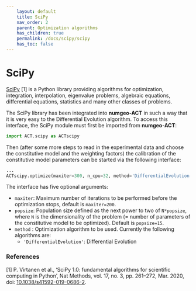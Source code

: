 ```yaml
---
    layout: default
    title: SciPy
    nav_order: 2
    parent: Optimization algorithms
    has_children: true
    permalink: /docs/scipy/scipy
    has_toc: false
---
```

# SciPy

[SciPy](https://scipy.org/) [1] is a Python library providing algorithms for optimization, integration, interpolation, eigenvalue problems, algebraic equations, differential equations, statistics and many other classes of problems.

The SciPy library has been integrated into **numgeo-ACT** in such a way that it is very easy to the Differential Evolution algorithm. To access this interface, the SciPy module must first be imported from **numgeo-ACT**:

```python
import ACT.scipy as ACTscipy
```

Then (after some more steps to read in the experimental data and choose the constitutive model and the weighting factors) the calibration of the constitutive model parameters can be started via the following interface:

```python
...
ACTscipy.optimize(maxiter=300, n_cpu=32, method='DifferentialEvolution')
```

The interface has five optional arguments:
* `maxiter`: Maximum number of iterations to be performed before the optimization stops, default is `maxiter=200`.
* `popsize`: Population size defined as the next power to two of `N*popsize`, where `N` is the dimensionality of the problem (= number of parameters of the constitutive model to be optimized). Default is `popsize=15`.
* `method` : Optimization algorithm to be used. Currently the following algorithms are:
    * `'DifferentialEvolution'`: Differential Evolution


### References
[1] P. Virtanen et al., ‘SciPy 1.0: fundamental algorithms for scientific computing in Python’, Nat Methods, vol. 17, no. 3, pp. 261–272, Mar. 2020, doi: [10.1038/s41592-019-0686-2](https://doi.org/10.1038/s41592-019-0686-2).